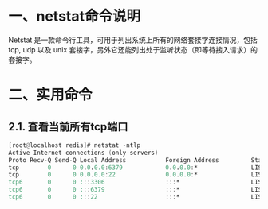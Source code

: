 # 一、netstat命令说明

Netstat 是一款命令行工具，可用于列出系统上所有的网络套接字连接情况，包括 tcp, udp 以及 unix 套接字，另外它还能列出处于监听状态（即等待接入请求）的套接字。

# 二、实用命令

## 2.1. 查看当前所有tcp端口

~~~verilog
[root@localhost redis]# netstat -ntlp
Active Internet connections (only servers)
Proto Recv-Q Send-Q Local Address           Foreign Address         State       PID/Program name    
tcp        0      0 0.0.0.0:6379            0.0.0.0:*               LISTEN      5111/redis-server * 
tcp        0      0 0.0.0.0:22              0.0.0.0:*               LISTEN      1023/sshd           
tcp6       0      0 :::3306                 :::*                    LISTEN      1239/mysqld         
tcp6       0      0 :::6379                 :::*                    LISTEN      5111/redis-server * 
tcp6       0      0 :::22                   :::*                    LISTEN      1023/sshd 
~~~



